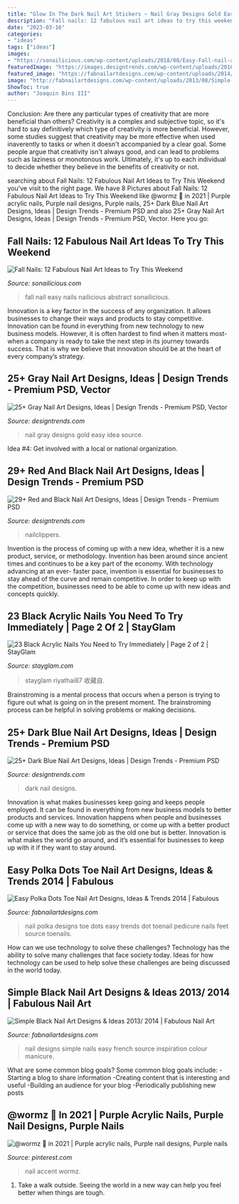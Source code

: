 ```yaml
---
title: "Glow In The Dark Nail Art Stickers ~ Nail Gray Designs Gold Easy Idea Source"
description: "Fall nails: 12 fabulous nail art ideas to try this weekend"
date: "2023-03-16"
categories:
- "ideas"
tags: ["ideas"]
images:
- "https://sonailicious.com/wp-content/uploads/2018/08/Easy-Fall-nail-art.jpg"
featuredImage: "https://images.designtrends.com/wp-content/uploads/2016/04/13130511/Easy-Gray-Nail-Design-1.jpg"
featured_image: "https://fabnailartdesigns.com/wp-content/uploads/2014/07/Easy-Polka-Dots-Toe-Nail-Art-Designs-Ideas-Trends-2014-5.jpg"
image: "http://fabnailartdesigns.com/wp-content/uploads/2013/08/Simple-Black-Nail-Art-Designs-Ideas-2013-2014-4.jpg"
ShowToc: true
author: "Joaquin Bins III"
---
```



Conclusion: Are there any particular types of creativity that are more beneficial than others?
Creativity is a complex and subjective topic, so it's hard to say definitively which type of creativity is more beneficial. However, some studies suggest that creativity may be more effective when used inaverently to tasks or when it doesn't accompanied by a clear goal. Some people argue that creativity isn't always good, and can lead to problems such as laziness or monotonous work. Ultimately, it's up to each individual to decide whether they believe in the benefits of creativity or not.

	

		
searching about Fall Nails: 12 Fabulous Nail Art Ideas to Try This Weekend you've visit to the right page. We have 8 Pictures about Fall Nails: 12 Fabulous Nail Art Ideas to Try This Weekend like @wormz 🍄 in 2021 | Purple acrylic nails, Purple nail designs, Purple nails, 25+ Dark Blue Nail Art Designs, Ideas | Design Trends - Premium PSD and also 25+ Gray Nail Art Designs, Ideas | Design Trends - Premium PSD, Vector. Here you go:
		
    
## Fall Nails: 12 Fabulous Nail Art Ideas To Try This Weekend

<img loading=lazy src="https://sonailicious.com/wp-content/uploads/2018/08/Easy-Fall-nail-art.jpg" onerror="this.onerror=null;this.src='https://tse4.mm.bing.net/th?id=OIP.890ElKo-mgMj9ToXvWTH7QHaHa&amp;pid=15.1';" alt="Fall Nails: 12 Fabulous Nail Art Ideas to Try This Weekend">

_Source: sonailicious.com_

>fall nail easy nails nailicious abstract sonailicious. 

	

Innovation is a key factor in the success of any organization. It allows businesses to change their ways and products to stay competitive. Innovation can be found in everything from new technology to new business models. However, it is often hardest to find when it matters most- when a company is ready to take the next step in its journey towards success. That is why we believe that innovation should be at the heart of every company’s strategy.

    
## 25+ Gray Nail Art Designs, Ideas | Design Trends - Premium PSD, Vector

<img loading=lazy src="https://images.designtrends.com/wp-content/uploads/2016/04/13130511/Easy-Gray-Nail-Design-1.jpg" onerror="this.onerror=null;this.src='https://tse3.mm.bing.net/th?id=OIP.D1xvVADq--88JP5SgkoyxgHaHa&amp;pid=15.1';" alt="25+ Gray Nail Art Designs, Ideas | Design Trends - Premium PSD, Vector">

_Source: designtrends.com_

>nail gray designs gold easy idea source. 

	

Idea #4: Get involved with a local or national organization.
 

    
## 29+ Red And Black Nail Art Designs, Ideas | Design Trends - Premium PSD

<img loading=lazy src="https://images.designtrends.com/wp-content/uploads/2016/02/20073642/Gelglitter-Nail-Design.jpg" onerror="this.onerror=null;this.src='https://tse1.mm.bing.net/th?id=OIP.l3r-1FTItf-1dgiyu9AIegHaHa&amp;pid=15.1';" alt="29+ Red and Black Nail Art Designs, Ideas | Design Trends - Premium PSD">

_Source: designtrends.com_

>nailclippers. 

	

Invention is the process of coming up with a new idea, whether it is a new product, service, or methodology. Invention has been around since ancient times and continues to be a key part of the economy. With technology advancing at an ever- faster pace, invention is essential for businesses to stay ahead of the curve and remain competitive. In order to keep up with the competition, businesses need to be able to come up with new ideas and concepts quickly.

    
## 23 Black Acrylic Nails You Need To Try Immediately | Page 2 Of 2 | StayGlam

<img loading=lazy src="https://stayglam.com/wp-content/uploads/2019/12/Stunning-Black-Nail-Design.jpg" onerror="this.onerror=null;this.src='https://tse3.mm.bing.net/th?id=OIP.wHRPXh7khQe6o0qk468DFAHaHa&amp;pid=15.1';" alt="23 Black Acrylic Nails You Need to Try Immediately | Page 2 of 2 | StayGlam">

_Source: stayglam.com_

>stayglam riyathai87 收藏自. 

	

Brainstroming is a mental process that occurs when a person is trying to figure out what is going on in the present moment. The brainstroming process can be helpful in solving problems or making decisions.

    
## 25+ Dark Blue Nail Art Designs, Ideas | Design Trends - Premium PSD

<img loading=lazy src="https://images.designtrends.com/wp-content/uploads/2016/03/18065219/Thread-Dark-Blue-Nail-Design.jpg" onerror="this.onerror=null;this.src='https://tse1.mm.bing.net/th?id=OIP.iW8NBpS1tgr-s0HISBkr4wHaHZ&amp;pid=15.1';" alt="25+ Dark Blue Nail Art Designs, Ideas | Design Trends - Premium PSD">

_Source: designtrends.com_

>dark nail designs. 

	

Innovation is what makes businesses keep going and keeps people employed. It can be found in everything from new business models to better products and services. Innovation happens when people and businesses come up with a new way to do something, or come up with a better product or service that does the same job as the old one but is better. Innovation is what makes the world go around, and it’s essential for businesses to keep up with it if they want to stay around.

    
## Easy Polka Dots Toe Nail Art Designs, Ideas &amp; Trends 2014 | Fabulous

<img loading=lazy src="https://fabnailartdesigns.com/wp-content/uploads/2014/07/Easy-Polka-Dots-Toe-Nail-Art-Designs-Ideas-Trends-2014-5.jpg" onerror="this.onerror=null;this.src='https://tse4.mm.bing.net/th?id=OIP.pmNr7QVvYR3lxMtg7j0mMAHaHa&amp;pid=15.1';" alt="Easy Polka Dots Toe Nail Art Designs, Ideas &amp; Trends 2014 | Fabulous">

_Source: fabnailartdesigns.com_

>nail polka designs toe dots easy trends dot toenail pedicure nails feet source toenails. 

	

How can we use technology to solve these challenges?
Technology has the ability to solve many challenges that face society today. Ideas for how technology can be used to help solve these challenges are being discussed in the world today.

    
## Simple Black Nail Art Designs &amp; Ideas 2013/ 2014 | Fabulous Nail Art

<img loading=lazy src="http://fabnailartdesigns.com/wp-content/uploads/2013/08/Simple-Black-Nail-Art-Designs-Ideas-2013-2014-4.jpg" onerror="this.onerror=null;this.src='https://tse2.mm.bing.net/th?id=OIP.EvWeBQFmuGjmReTGtutLfwAAAA&amp;pid=15.1';" alt="Simple Black Nail Art Designs &amp; Ideas 2013/ 2014 | Fabulous Nail Art">

_Source: fabnailartdesigns.com_

>nail designs simple nails easy french source inspiration colour manicure. 

	

What are some common blog goals?
Some common blog goals include: 
-Starting a blog to share information 
-Creating content that is interesting and useful 
-Building an audience for your blog 
-Periodically publishing new posts

    
## @wormz 🍄 In 2021 | Purple Acrylic Nails, Purple Nail Designs, Purple Nails

<img loading=lazy src="https://i.pinimg.com/736x/f2/aa/bd/f2aabdea5460cc4187c9734fcb4ae321.jpg" onerror="this.onerror=null;this.src='https://tse4.mm.bing.net/th?id=OIP.AOt2i-68iQLbH0Vjx45B5AHaJd&amp;pid=15.1';" alt="@wormz 🍄 in 2021 | Purple acrylic nails, Purple nail designs, Purple nails">

_Source: pinterest.com_

>nail accent wormz. 

	

1. Take a walk outside. Seeing the world in a new way can help you feel better when things are tough.

